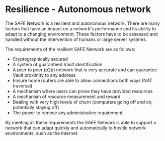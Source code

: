# Resilience - Autonomous network
The SAFE Network is a resilient and autonomous network. There are many factors that have an impact on a network's performance and its ability to adapt to a changing environment. These factors have to be assessed and handled without the intervention of humans or large server systems.

The requirements of the resilient SAFE Network are as follows:

* Cryptographically secured
* A system of guaranteed Vault identification
* A peer to peer (p2p) network that is very accurate and can guarantee Vault proximity to any address
* Ensure home routers are able to allow connections both ways (NAT traversal)
* A mechanism where users can prove they have provided resources
* A mechanism of resource measurement and reward
* Dealing with very high levels of churn (computers going off and on, potentially staying off)
* The power to remove any administrative requirement

By meeting all these requirements the SAFE Network is able to support a network that can adapt quickly and automatically to hostile network environments, such as the Internet.

